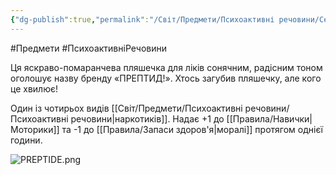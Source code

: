 ```yaml
---
{"dg-publish":true,"permalink":"/Світ/Предмети/Психоактивні речовини/Сен-Батист «ПРЕПТИД!»/"}
---
```


#Предмети #ПсихоактивніРечовини

Ця яскраво-помаранчева пляшечка для ліків сонячним, радісним тоном оголошує назву бренду «ПРЕПТИД!». Хтось загубив пляшечку, але кого це хвилює!

Один із чотирьох видів [[Світ/Предмети/Психоактивні речовини/Психоактивні речовини\|наркотиків]]. Надає +1 до [[Правила/Навички\|Моторики]] та -1 до [[Правила/Запаси здоров'я\|моралі]] протягом однієї години.

![PREPTIDE.png](/img/user/imgs/PREPTIDE.png)